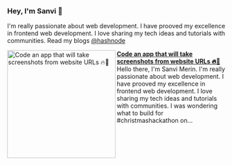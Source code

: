### Hey, I'm Sanvi 👋
I'm really passionate about web development. I have prooved my excellence in frontend web development. I love sharing my tech ideas and tutorials with communities. Read my blogs [@hashnode](https://hashnode.com/@sanvimerin)

<!-- HASHNODE_BLOG:START -->
<p align="left">
<a href="https://sanvimerin.hashnode.dev/code-an-app-that-will-take-screenshots-from-website-urls-ckj8c9h2k05mav6s18l4bfbkg" title="Code an app that will take screenshots from website URLs 🔥📸"><img src="https://cdn.hashnode.com/res/hashnode/image/upload/v1609149292889/PdgTK6ktu.png" alt="Code an app that will take screenshots from website URLs 🔥📸" width="250px" align="left" /></a>
<a href="https://sanvimerin.hashnode.dev/code-an-app-that-will-take-screenshots-from-website-urls-ckj8c9h2k05mav6s18l4bfbkg" title="Code an app that will take screenshots from website URLs 🔥📸"><strong>Code an app that will take screenshots from website URLs 🔥📸</strong></a>
<br/> Hello there, I'm Sanvi Merin. I'm really passionate about web development. I have prooved my excellence in frontend web development. I love sharing my tech ideas and tutorials with communities.
I was wondering what to build for #christmashackathon on... </p> <br/> <br/>
<!-- HASHNODE_BLOG:END -->
